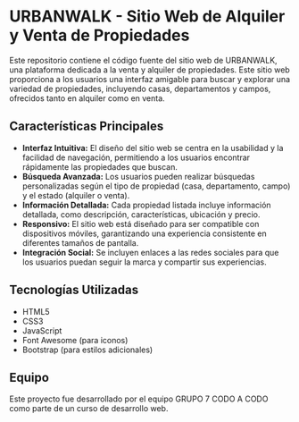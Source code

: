 # URBANWALK - Sitio Web de Alquiler y Venta de Propiedades

Este repositorio contiene el código fuente del sitio web de URBANWALK, una plataforma dedicada a la venta y alquiler de propiedades. Este sitio web proporciona a los usuarios una interfaz amigable para buscar y explorar una variedad de propiedades, incluyendo casas, departamentos y campos, ofrecidos tanto en alquiler como en venta.

## Características Principales

- **Interfaz Intuitiva:** El diseño del sitio web se centra en la usabilidad y la facilidad de navegación, permitiendo a los usuarios encontrar rápidamente las propiedades que buscan.
- **Búsqueda Avanzada:** Los usuarios pueden realizar búsquedas personalizadas según el tipo de propiedad (casa, departamento, campo) y el estado (alquiler o venta).
- **Información Detallada:** Cada propiedad listada incluye información detallada, como descripción, características, ubicación y precio.
- **Responsivo:** El sitio web está diseñado para ser compatible con dispositivos móviles, garantizando una experiencia consistente en diferentes tamaños de pantalla.
- **Integración Social:** Se incluyen enlaces a las redes sociales para que los usuarios puedan seguir la marca y compartir sus experiencias.

## Tecnologías Utilizadas

- HTML5
- CSS3
- JavaScript
- Font Awesome (para iconos)
- Bootstrap (para estilos adicionales)


## Equipo

Este proyecto fue desarrollado por el equipo GRUPO 7 CODO A CODO como parte de un curso de desarrollo web.

